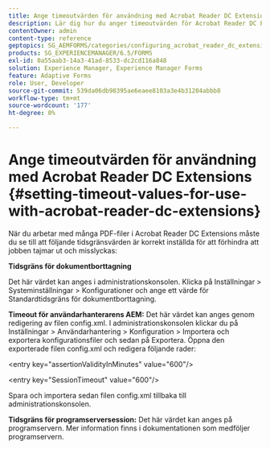 ```yaml
---
title: Ange timeoutvärden för användning med Acrobat Reader DC Extensions
description: Lär dig hur du anger timeoutvärden för Acrobat Reader DC Extensions.
contentOwner: admin
content-type: reference
geptopics: SG_AEMFORMS/categories/configuring_acrobat_reader_dc_extensions
products: SG_EXPERIENCEMANAGER/6.5/FORMS
exl-id: 0a55aab3-14a3-41ad-8533-dc2cd116a848
solution: Experience Manager, Experience Manager Forms
feature: Adaptive Forms
role: User, Developer
source-git-commit: 539da06db98395ae6eaee8103a3e4b31204abbb8
workflow-type: tm+mt
source-wordcount: '177'
ht-degree: 0%

---
```


# Ange timeoutvärden för användning med Acrobat Reader DC Extensions  {#setting-timeout-values-for-use-with-acrobat-reader-dc-extensions}

När du arbetar med många PDF-filer i Acrobat Reader DC Extensions måste du se till att följande tidsgränsvärden är korrekt inställda för att förhindra att jobben tajmar ut och misslyckas:

**Tidsgräns för dokumentborttagning**

Det här värdet kan anges i administrationskonsolen. Klicka på Inställningar > Systeminställningar > Konfigurationer och ange ett värde för Standardtidsgräns för dokumentborttagning.

**Timeout för användarhanterarens AEM:** Det här värdet kan anges genom redigering av filen config.xml. I administrationskonsolen klickar du på Inställningar > Användarhantering > Konfiguration > Importera och exportera konfigurationsfiler och sedan på Exportera. Öppna den exporterade filen config.xml och redigera följande rader:

&lt;entry key=&quot;assertionValidityInMinutes&quot; value=&quot;600&quot;/>

&lt;entry key=&quot;SessionTimeout&quot; value=&quot;600&quot;/>

Spara och importera sedan filen config.xml tillbaka till administrationskonsolen.

**Tidsgräns för programserversession:** Det här värdet kan anges på programservern. Mer information finns i dokumentationen som medföljer programservern.
